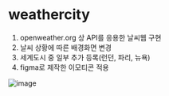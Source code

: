 # weathercity
1. openweather.org 상 API를 응용한 날씨웹 구현
2. 날씨 상황에 따른 배경화면 변경
3. 세계도시 중 일부 추가 등록(런던, 파리, 뉴욕)
4. figma로 제작한 이모티콘 적용

![image](https://user-images.githubusercontent.com/113665619/207210339-3716f3c3-74d2-414a-b908-3571ec301a50.png)
